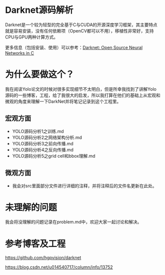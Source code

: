 # Darknet源码解析
Darknet是一个较为轻型的完全基于C与CUDA的开源深度学习框架，其主要特点就是容易安装，没有任何依赖项（OpenCV都可以不用），移植性非常好，支持CPU与GPU两种计算方式。

更多信息（包括安装、使用）可以参考：[Darknet: Open Source Neural Networks in C](https://pjreddie.com/darknet/)

# 为什么要做这个？

我在阅读Yolo论文的时候对很多实现细节不太明白，但是所幸我找到了讲解Yolo源码的一些博客，工程，给了我很大的启发，所以我打算在他们的基础上从宏观和微观的角度来理解一下DarkNet并将笔记记录到这个工程里。

## 宏观方面

- YOLO源码分析1之训练.md
- YOLO源码分析2之网络架构分析.md
- YOLO源码分析3之前向传播.md
- YOLO源码分析4之反向传播.md
- YOLO源码分析5之grid cell和bbox理解.md

## 微观方面

- 我会对src里面部分文件进行详细的注释，并将注释后的文件名更新在此处。



# 未理解的问题

我会将没理解的问题记录在problem.md中，欢迎大家一起讨论和解决。

# 参考博客及工程

https://github.com/hgpvision/darknet

https://blog.csdn.net/u014540717/column/info/13752

